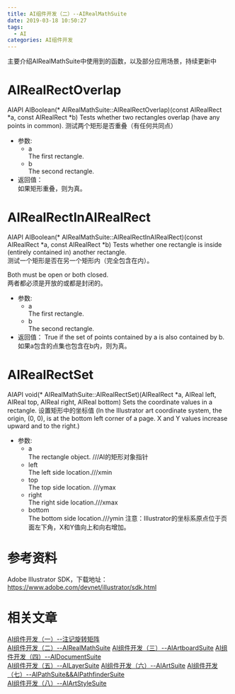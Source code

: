```yaml
---
title: AI组件开发（二）--AIRealMathSuite
date: 2019-03-18 10:50:27
tags: 
  - AI  
categories: AI组件开发
---
```

主要介绍AIRealMathSuite中使用到的函数，以及部分应用场景，持续更新中
<!--more-->
# AIRealRectOverlap
AIAPI AIBoolean(* AIRealMathSuite::AIRealRectOverlap)(const AIRealRect *a, const AIRealRect *b)
Tests whether two rectangles overlap (have any points in common).
测试两个矩形是否重叠（有任何共同点）  
+ 参数:
  + a   	
The first rectangle.
  + b   	
The second rectangle.  
+ 返回值：  
如果矩形重叠，则为真。
# AIRealRectInAIRealRect
AIAPI AIBoolean(* AIRealMathSuite::AIRealRectInAIRealRect)(const AIRealRect *a, const AIRealRect *b)
Tests whether one rectangle is inside (entirely contained in) another rectangle.  
测试一个矩形是否在另一个矩形内（完全包含在内）。  
 
Both must be open or both closed.  
两者都必须是开放的或都是封闭的。
+ 参数:
  + a   	
   The first rectangle.  
  + b   
   The second rectangle.
+ 返回值：
True if the set of points contained by a is also contained by b.
如果a包含的点集也包含在b内，则为真。
# AIRealRectSet
AIAPI void(* AIRealMathSuite::AIRealRectSet)(AIRealRect *a, AIReal left, AIReal top, AIReal right, AIReal bottom)
Sets the coordinate values in a rectangle. 设置矩形中的坐标值
(In the Illustrator art coordinate system, the origin, (0, 0), is at the bottom left corner of a page. X and Y values increase upward and to the right.) 
+ 参数:
    + a   
    The rectangle object. ///AI的矩形对象指针
    + left   
    The left side location.///xmin
    + top   
    The top side location. ///ymax
    + right   
    The right side location.///xmax
    + bottom   
    The bottom side location.///ymin
注意：Illustrator的坐标系原点位于页面左下角，X和Y值向上和向右增加。
# 参考资料
  Adobe Illustrator SDK，下载地址：https://www.adobe.com/devnet/illustrator/sdk.html
# 相关文章
[AI组件开发（一）--注记旋转矩阵](/2019/03/14/ai-first-note)  
[AI组件开发（二）--AIRealMathSuite](/2019/03/18/ai-second-note)
[AI组件开发（三）--AIArtboardSuite](/2019/03/24/ai-third-note)
[AI组件开发（四）--AIDocumentSuite](/2019/03/24/ai-forth-document-note)  
[AI组件开发（五）--AILayerSuite](/2019/03/24/ai-fifth-ailayer-note)
[AI组件开发（六）--AIArtSuite](/2019/03/24/ai-six-aiart-note)
[AI组件开发（七）--AIPathSuite&&AIPathfinderSuite](/2019/03/25/ai-seven-path-note)  
[AI组件开发（八）--AIArtStyleSuite](/2019/03/25/ai-eight-style-note)
